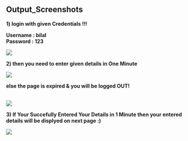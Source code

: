 <h2> Output_Screenshots </h2>

<b>1) login with given Credentials !!!<b>

   Username : bilal <br>
   Password : 123

<img src="https://i.ibb.co/mGkB6W2/Screenshot-24.png"><br>


<b>2) then you need to enter given details in One Minute <b>

<img src="https://i.ibb.co/SJGzRCX/Screenshot-25.png"><br>
    
<b>else the page is expired & you will be logged OUT!</b><br>

<br><img src="https://i.ibb.co/z49CNgK/Screenshot-28.png"><br>

<b>3) If Your Succefully Entered Your Details in 1 Minute then your entered details will be displyed on next page :)</br>

<img src="https://i.ibb.co/rxVn9WB/Screenshot-29.png">
